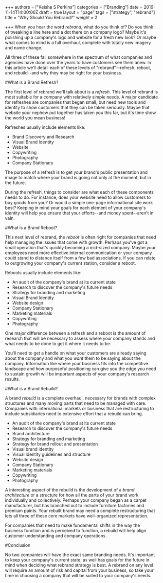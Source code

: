 +++
authors = ["Keisha S Perkins"]
categories = ["Branding"]
date = 2019-11-14T14:00:00Z
draft = true
layout = "page"
tags = ["strategy", "rebrand"]
title = "Why Should You Rebrand?"
weight = 2

+++
When you hear the word _rebrand_, what do you think of? Do you think of tweaking a line here and a dot there on a company logo? Maybe it's polishing up a company's logo and website for a fresh new look? Or maybe what comes to mind is a full overhaul, complete with totally new imagery and name change.

All three of these fall somewhere in the spectrum of what companies and agencies have done over the years to have customers see them anew. In this article we'll detail each of these levels of "rebrand"--refresh, reboot, and rebuild--and why they may be right for your business.

\#What is a Brand Refresh?

The first level of rebrand we'll talk about is a _refresh_. This level of rebrand is most suitable for a company with relatively simple needs. A major candidate for refreshes are companies that began small, but need new tools and identity to show customers that they can be taken seriously. Maybe that website your nephew put together has taken you this far, but it's time show the world you mean business!

Refreshes usually include elements like:

* Brand Discovery and Research
* Visual Brand Identity
* Website
* Copywriting
* Photography
* Company Stationary

The purpose of a refresh is to get your brand's public presentation and image to match where your brand is going not only at the moment, but in the future.

During the refresh, things to consider are what each of these components needs to do. For instance, does your website need to allow customers to buy goods from you? Or would a simple one-page informational site work best? Keeping in mind your goals for each element of your company's identity will help you ensure that your efforts--and money spent--aren't in vain.

\#What is a Brand Reboot?

This next level of rebrand, the _reboot_ is often right for companies that need help managing the issues that come with growth. Perhaps you've got a small operation that's quickly becoming a mid-sized company. Maybe your employees need more effective internal communication or your company could stand to distance itself from a few bad associations. If you can relate to outgrowing your company's current station, consider a reboot.

Reboots usually include elements like:

* An audit of the company's brand at its current state
* Research to discover the company's future needs
* Strategy for branding and marketing
* Visual Brand Identity
* Website design
* Company Stationary
* Marketing materials
* Copywriting
* Photography

One major difference between a refresh and a reboot is the amount of research that will be necessary to assess where your company stands and what needs to be done to get it where it needs to be. 

You'll need to get a handle on what your customers are already saying about the company and what you _want_ them to be saying about the company. Information like where your business fits into the competitive landscape and how purposeful positioning can give you the edge you need to sustain growth will be important aspects of your company's research results.

\#What is a Brand Rebuild?

A brand _rebuild_ is a complete overhaul, necessary for brands with complex structures and many moving parts that need to be managed with care. Companies with international markets or business that are restructuring to include subsidiaries need to extensive effort that a rebuild can bring.

* An audit of the company's brand at its current state
* Research to discover the company's future needs
* Brand architecture
* Strategy for branding and marketing
* Strategy for brand rollout and presentation
* Visual brand identity
* Visual identity guidelines and structure
* Website design
* Company Stationary
* Marketing materials
* Copywriting
* Photography

A interesting aspect of the rebuild is the development of a _brand architecture_ or a structure for how all the parts of your brand work individually and collectively. Perhaps your company began as a carpet manufacturer, but has branched out to include furniture factories and premium paints. Your rebuilt brand may need a complete restructuring that lets all three of these core markets have well-organized representation.

For companies that need to make fundamental shifts in the way the business function and is perceived to function, a rebuild will help align customer understanding and company operations.

\#Conclusion

No two companies will have the exact same branding needs. It's important to keep your company's current state, as well has goals for the future in mind when deciding what rebrand strategy is best. A rebrand on any level will require an amount of risk and capital from your business, so take your time in choosing a company that will be suited to your company's needs.